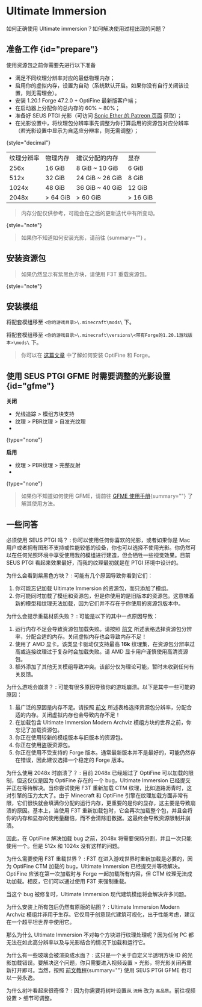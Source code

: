 # Ultimate Immersion

<primary-label ref="manual"/>

<secondary-label ref="new"/>

<secondary-label ref="jedoc"/>
<secondary-label ref="resourcedoc"/>
<secondary-label ref="moddoc"/>

<tldr>

如何正确使用 Ultimate immersion？如何解决使用过程出现的问题？
</tldr>

## 准备工作 {id="prepare"}

使用资源包之前你需要先进行以下准备

- 满足不同纹理分辨率对应的最低物理内存；
- 启用你的虚拟内存，设置为自动（系统默认开启。如果你没有自行关闭该设置，则无需理会）。
- 安装 1.20.1 Forge 47.2.0 + OptiFine 最新版客户端；
- 在启动器上分配你的总内存的 60% ~ 80%；
- 准备好 SEUS PTGI 光影（可访问 [Sonic Ether 的 Patreon 页面](https://www.patreon.com/sonicether/posts "可能需要代理") 获取）；
- 在光影设置中，将纹理包分辨率事先调整为你打算启用的资源包对应分辨率（若光影设置中显示为自适应分辨率，则无需调整）；

{style="decimal"}

<table style="both">
<tr><td>纹理分辨率</td><td>物理内存</td><td>建议分配的内存</td><td>显存</td></tr>
<tr><td>256x</td><td>16 GiB</td><td>8 GiB ~ 10 GiB</td><td>6 GiB</td></tr>
<tr><td>512x</td><td>32 GiB</td><td>24 GiB ~ 26 GiB</td><td>8 GiB</td></tr>
<tr><td>1024x</td><td>48 GiB</td><td>36 GiB ~ 40 GiB</td><td>12 GiB</td></tr>
<tr><td>2048x</td><td>&gt; 64 GiB</td><td>&gt; 60 GiB</td><td>&gt; 16 GiB</td></tr>
</table>

> 内存分配仅供参考，可能会在之后的更新迭代中有所变动。
>
{style="note"}

> 如果你不知道如何安装光影，请前往 [](shaderpacksCommon.md){summary=""} 。

## 安装资源包

<include from="contentsLibrary.md" element-id="install_RP"/>

> 如果仍然显示有紫黑色方块，请使用 <shortcut>F3</shortcut><shortcut>T</shortcut> 重载资源包。
> 
{style="note"}

## 安装模组

<tabs>
<tab title="直接安装">
<procedure>

将配套模组移至 `<你的游戏目录>\.minecraft\mods\` 下。
</procedure>
</tab>
<tab title="开启版本隔离">
<procedure>

将配套模组移至 `<你的游戏目录>\.minecraft\versions\<带有Forge的1.20.1游戏版本>\mods\` 下。
</procedure>
</tab>
</tabs>

> 你可以在 [这篇文章](shaderpacksCommon.md "光影包通用安装教程") 中了解如何安装 OptiFine 和 Forge。

## 使用 SEUS PTGI GFME 时需要调整的光影设置 {id="gfme"}

**关闭**
- 光线追踪 > 模组方块支持
- 纹理 > PBR纹理 > 自发光纹理
- 
{type="none"}

**启用**
- 纹理 > PBR纹理 > 完整反射
-
{type="none"}

> 如果你不知道如何使用 GFME，请前往 [GFME 使用手册](gfme.md){summary=""} 了解其使用方法。

## 一些问答

必须使用 SEUS PTGI 吗？
: 你可以使用任何你喜欢的光影，或者如果你是 Mac 用户或者拥有图形不支持或性能较低的设备，你也可以选择不使用光影。你仍然可以在任何光照环境中享受使用我的模组进行建造，但会牺牲一些视觉效果。目前 SEUS PTGI 看起来效果最好，而我的纹理最初就是在 PTGI 环境中设计的。

为什么会看到紫黑色方块？
: 可能有几个原因导致你看到它们：
1. 你可能忘记加载 Ultimate Immersion 的资源包，而只添加了模组。
2. 你可能同时加载了模组和资源包，但是你使用的是旧版本的资源包。这意味着新的模型和纹理无法加载，因为它们并不存在于你使用的资源包版本中。

为什么会提示重载材质失败？
: 可能是以下的其中一点原因导致：
1. 运行内存不足会导致资源包加载失败。请按照 [前文](#prepare "准备工作") 所述表格选择资源包分辨率，分配合适的内存。关闭虚拟内存也会导致内存不足！
2. 使用了 AMD 显卡。该类显卡驱动仅支持最高 **16k** 纹理集，在资源包分辨率过高或连接纹理过于复杂时会加载失败。请 AMD 显卡用户谨慎使用高清资源包。
3. 额外添加了其他无关模组导致冲突。该部分仅为理论可能，暂时未收到任何有关反馈。

为什么游戏会崩溃？
: 可能有很多原因导致你的游戏崩溃。以下是其中一些可能的原因：
1. 最广泛的原因是内存不足。请按照 [前文](#prepare "准备工作") 所述表格选择资源包分辨率，分配合适的内存。关闭虚拟内存也会导致内存不足！
2. 在加载包含 Ultimate Immersion Modern Archviz 模组方块的世界之前，你忘记了加载资源包。
3. 你正在使用较新的模组版本与旧版本的资源包。
4. 你正在使用盗版资源包。
5. 你正在使用不受支持的 Forge 版本。通常最新版本并不是最好的，可能仍然存在错误，因此建议选择一个稳定的 Forge 版本。

为什么使用 2048x 时崩溃了？
: 目前 2048x 已经超过了 OptiFine 可以加载的限制，但这仅仅是因为 OptiFine 存在的一个 bug，Ultimate Immersion 已经提交并正在等待解决。当你尝试使用 <shortcut>F3</shortcut><shortcut>T</shortcut> 重新加载 CTM 纹理，比如道路沥青时，这对引擎的压力太大了。由于 Minecraft 和 OptiFine 引擎在纹理加载方面非常有限，它们很快就会填满你分配的运行内存，更重要的是你的显存，这主要是导致崩溃的原因。基本上，当使用 <shortcut>F3</shortcut><shortcut>T</shortcut> 重新加载包时，它会再次加载整个包，并且会将你的内存和显存的使用量翻倍，而不会清除旧数据。这最终会导致资源限制并崩溃。
<p>因此，在 OptiFine 解决加载 bug 之前，2048x 将需要保持分割，并且一次只能使用一个。但是 512x 和 1024x 没有这样的问题。</p>

为什么需要使用 <shortcut>F3</shortcut><shortcut>T</shortcut> 重载世界？
: <shortcut>F3</shortcut><shortcut>T</shortcut> 在进入游戏世界时重新加载是必要的，因为 OptiFine <tooltip term="CTM">CTM</tooltip> 加载的 bug，Ultimate Immersion 已经提交并等待解决。OptiFine 应该在第一次加载时与 Forge 一起加载所有内容，但 CTM 纹理无法成功加载。相反，它们可以通过使用 <shortcut>F3</shortcut><shortcut>T</shortcut> 来强制重载。
<p>当这个 bug 被修复时，Ultimate Immersion 现代建筑模组将会解决许多问题。</p>

为什么安装上所有包后仍然有原版的贴图？
: Ultimate Immersion Modern Archviz 模组并非用于生存。它仅用于创意现代建筑可视化，出于性能考虑，建议在一个超平坦世界中使用它。
<p>那么为什么 Ultimate Immersion 不对每个方块进行纹理处理呢？因为任何 PC 都无法在如此高分辨率以及与光影结合的情况下加载和运行它。</p>

为什么有一些玻璃会被渲染成水面？
: 这只是一个关于自定义半透明方块 ID 的光影加载错误。要解决这个问题，你只需要进入视频设置 > 光影，将光影关闭再重新打开即可。当然，按照 [前文教程](#gfme){summary=""} 使用 SEUS PTGI GFME 也可以一劳永逸。

为什么树叶看起来很奇怪？
: 因为你需要将树叶设置从 `流畅` 改为 `高品质`。前往视频设置 > 细节可调整。
